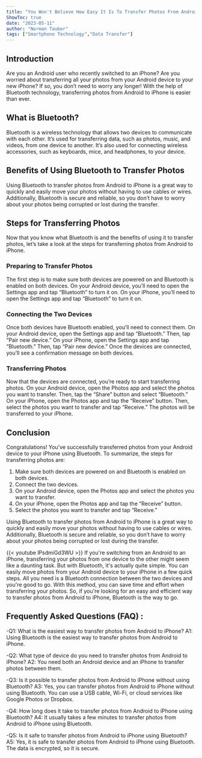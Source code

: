 ```yaml
---
title: "You Won't Believe How Easy It Is To Transfer Photos From Android To iPhone With Bluetooth!"
ShowToc: true 
date: "2023-05-11"
author: "Norman Tauber" 
tags: ["Smartphone Technology","Data Transfer"]
---
```

## Introduction 
Are you an Android user who recently switched to an iPhone? Are you worried about transferring all your photos from your Android device to your new iPhone? If so, you don’t need to worry any longer! With the help of Bluetooth technology, transferring photos from Android to iPhone is easier than ever. 

## What is Bluetooth? 
Bluetooth is a wireless technology that allows two devices to communicate with each other. It’s used for transferring data, such as photos, music, and videos, from one device to another. It’s also used for connecting wireless accessories, such as keyboards, mice, and headphones, to your device. 

## Benefits of Using Bluetooth to Transfer Photos 
Using Bluetooth to transfer photos from Android to iPhone is a great way to quickly and easily move your photos without having to use cables or wires. Additionally, Bluetooth is secure and reliable, so you don’t have to worry about your photos being corrupted or lost during the transfer. 

## Steps for Transferring Photos 
Now that you know what Bluetooth is and the benefits of using it to transfer photos, let’s take a look at the steps for transferring photos from Android to iPhone. 

### Preparing to Transfer Photos 
The first step is to make sure both devices are powered on and Bluetooth is enabled on both devices. On your Android device, you’ll need to open the Settings app and tap “Bluetooth” to turn it on. On your iPhone, you’ll need to open the Settings app and tap “Bluetooth” to turn it on. 

### Connecting the Two Devices 
Once both devices have Bluetooth enabled, you’ll need to connect them. On your Android device, open the Settings app and tap “Bluetooth.” Then, tap “Pair new device.” On your iPhone, open the Settings app and tap “Bluetooth.” Then, tap “Pair new device.” Once the devices are connected, you’ll see a confirmation message on both devices. 

### Transferring Photos 
Now that the devices are connected, you’re ready to start transferring photos. On your Android device, open the Photos app and select the photos you want to transfer. Then, tap the “Share” button and select “Bluetooth.” On your iPhone, open the Photos app and tap the “Receive” button. Then, select the photos you want to transfer and tap “Receive.” The photos will be transferred to your iPhone. 

## Conclusion 
Congratulations! You’ve successfully transferred photos from your Android device to your iPhone using Bluetooth. To summarize, the steps for transferring photos are: 

1. Make sure both devices are powered on and Bluetooth is enabled on both devices. 
2. Connect the two devices. 
3. On your Android device, open the Photos app and select the photos you want to transfer. 
4. On your iPhone, open the Photos app and tap the “Receive” button. 
5. Select the photos you want to transfer and tap “Receive.” 

Using Bluetooth to transfer photos from Android to iPhone is a great way to quickly and easily move your photos without having to use cables or wires. Additionally, Bluetooth is secure and reliable, so you don’t have to worry about your photos being corrupted or lost during the transfer.

{{< youtube lPsdmiGd3WU >}} 
If you're switching from an Android to an iPhone, transferring your photos from one device to the other might seem like a daunting task. But with Bluetooth, it's actually quite simple. You can easily move photos from your Android device to your iPhone in a few quick steps. All you need is a Bluetooth connection between the two devices and you're good to go. With this method, you can save time and effort when transferring your photos. So, if you're looking for an easy and efficient way to transfer photos from Android to iPhone, Bluetooth is the way to go.

## Frequently Asked Questions (FAQ) :
-Q1: What is the easiest way to transfer photos from Android to iPhone?
A1: Using Bluetooth is the easiest way to transfer photos from Android to iPhone.

-Q2: What type of device do you need to transfer photos from Android to iPhone?
A2: You need both an Android device and an iPhone to transfer photos between them.

-Q3: Is it possible to transfer photos from Android to iPhone without using Bluetooth?
A3: Yes, you can transfer photos from Android to iPhone without using Bluetooth. You can use a USB cable, Wi-Fi, or cloud services like Google Photos or Dropbox.

-Q4: How long does it take to transfer photos from Android to iPhone using Bluetooth?
A4: It usually takes a few minutes to transfer photos from Android to iPhone using Bluetooth.

-Q5: Is it safe to transfer photos from Android to iPhone using Bluetooth?
A5: Yes, it is safe to transfer photos from Android to iPhone using Bluetooth. The data is encrypted, so it is secure.


